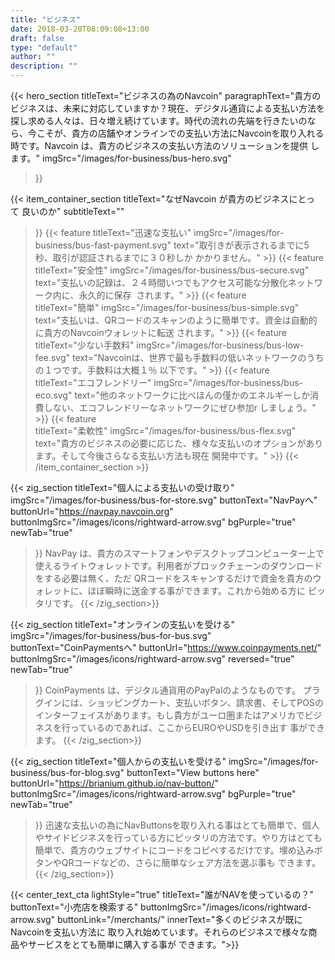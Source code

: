 ```yaml
---
title: "ビジネス"
date: 2018-03-20T08:09:08+13:00
draft: false
type: "default"
author: ""
description: ""
---
```

{{< hero_section
titleText="ビジネスの為のNavcoin"
paragraphText="貴方のビジネスは、未来に対応していますか？現在、デジタル通貨による支払い方法を探し求める人々は、日々増え続けています。時代の流れの先端を行きたいのなら、今こそが、貴方の店舗やオンラインでの支払い方法にNavcoinを取り入れる時です。Navcoin は、貴方のビジネスの支払い方法のソリューションを提供&nbsp;します。"
imgSrc="/images/for-business/bus-hero.svg"
>}}

{{< item_container_section 
    titleText="なぜNavcoin が貴方のビジネスにとって&nbsp;良いのか"
    subtitleText=""
>}}
    {{< feature 
        titleText="迅速な支払い"
        imgSrc="/images/for-business/bus-fast-payment.svg"
        text="取引きが表示されるまでに5秒、取引が認証されるまでに３０秒しか&nbsp;かかりません。"
    >}}
    {{< feature 
        titleText="安全性"
        imgSrc="/images/for-business/bus-secure.svg"
        text="支払いの記録は、２４時間いつでもアクセス可能な分散化ネットワーク内に、永久的に保存 &nbsp;されます。"
    >}}
    {{< feature                 
        titleText="簡単"
        imgSrc="/images/for-business/bus-simple.svg"
        text="支払いは、QRコードのスキャンのように簡単です。資金は自動的に貴方のNavcoinウォレットに転送&nbsp;されます。"
    >}}
    {{< feature                 
        titleText="少ない手数料"
        imgSrc="/images/for-business/bus-low-fee.svg"
        text="Navcoinは、世界で最も手数料の低いネットワークのうちの１つです。手数料は大概１％&nbsp;以下です。"
    >}}
    {{< feature                 
        titleText="エコフレンドリー"
        imgSrc="/images/for-business/bus-eco.svg"
        text="他のネットワークに比べほんの僅かのエネルギーしか消費しない、エコフレンドリーなネットワークにぜひ参加r&nbsp;しましょう。"
    >}}
    {{< feature                 
        titleText="柔軟性"
        imgSrc="/images/for-business/bus-flex.svg"
        text="貴方のビジネスの必要に応じた、様々な支払いのオプションがあります。そして今後さらなる支払い方法も現在&nbsp;開発中です。"
    >}}
{{< /item_container_section >}}

{{< zig_section
  titleText="個人による支払いの受け取り"
  imgSrc="/images/for-business/bus-for-store.svg"
  buttonText="NavPayへ"
  buttonUrl="https://navpay.navcoin.org"
  buttonImgSrc="/images/icons/rightward-arrow.svg"
  bgPurple="true"
  newTab="true"
>}}
NavPay は、貴方のスマートフォンやデスクトップコンピューター上で使えるライトウォレットです。利用者がブロックチェーンのダウンロードをする必要は無く、ただ  QRコードをスキャンするだけで資金を貴方のウォレットに、ほぼ瞬時に送金する事ができます。これから始める方に&nbsp;ピッタリです。
{{< /zig_section>}}

{{< zig_section
titleText="オンラインの支払いを受ける"
imgSrc="/images/for-business/bus-for-bus.svg"
buttonText="CoinPaymentsへ"
buttonUrl="https://www.coinpayments.net/"
buttonImgSrc="/images/icons/rightward-arrow.svg"
reversed="true"
newTab="true"
>}}
CoinPayments は、デジタル通貨用のPayPalのようなものです。 プラグインには、ショッピングカート、支払いボタン、請求書、そしてPOSのインターフェイスがあります。もし貴方がユーロ圏またはアメリカでビジネスを行っているのであれば、ここからEUROやUSDを引き出す&nbsp;事ができます。
{{< /zig_section>}}

{{< zig_section
  titleText="個人からの支払いを受ける"
  imgSrc="/images/for-business/bus-for-blog.svg"
  buttonText="View buttons here"
  buttonUrl="https://brianium.github.io/nav-button/"
  buttonImgSrc="/images/icons/rightward-arrow.svg"
  bgPurple="true"
  newTab="true"
>}}
迅速な支払いの為にNavButtonsを取り入れる事はとても簡単で、個人やサイドビジネスを行っている方にピッタリの方法です。やり方はとても簡単で、貴方のウェブサイトにコードをコピペするだけです。埋め込みボタンやQRコードなどの、さらに簡単なシェア方法を選ぶ事も&nbsp;できます。
{{< /zig_section>}}

{{< center_text_cta
    lightStyle="true"
    titleText="誰がNAVを使っているの？"
    buttonText="小売店を検索する"
    buttonImgSrc="/images/icons/rightward-arrow.svg"
    buttonLink="/merchants/"
    innerText="多くのビジネスが既にNavcoinを支払い方法に 取り入れ始めています。それらのビジネスで様々な商品やサービスをとても簡単に購入する事が&nbsp;できます。">}}
